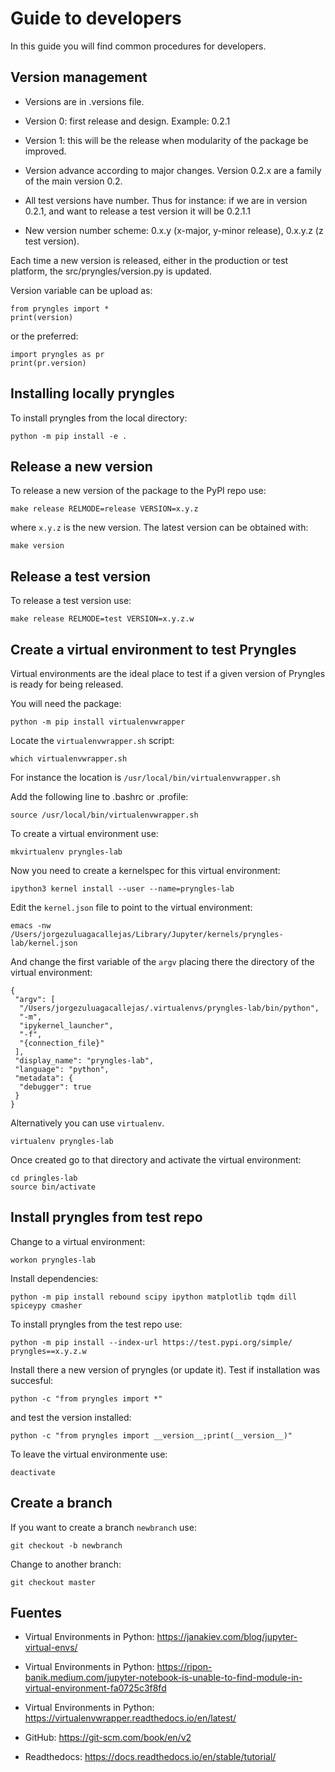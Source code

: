 Guide to developers
===================

In this guide you will find common procedures for developers.

Version management
------------------

- Versions are in .versions file.

- Version 0: first release and design.  Example: 0.2.1

- Version 1: this will be the release when modularity of the package
  be improved.

- Version advance according to major changes.  Version 0.2.x are a
  family of the main version 0.2.

- All test versions have number.  Thus for instance: if we are in
  version 0.2.1, and want to release a test version it will be 0.2.1.1

- New version number scheme: 0.x.y (x-major, y-minor release), 0.x.y.z
  (z test version).


Each time a new version is released, either in the production or test
platform, the src/pryngles/version.py is updated.

Version variable can be upload as:

```
from pryngles import *
print(version)
```

or the preferred:

```
import pryngles as pr
print(pr.version)
```

Installing locally pryngles
---------------------------

To install pryngles from the local directory:

```
python -m pip install -e .
```


Release a new version
---------------------

To release a new version of the package to the PyPI repo use:

```
make release RELMODE=release VERSION=x.y.z
```

where `x.y.z` is the new version.  The latest version can be obtained with:

```
make version
```

Release a test version
----------------------

To release a test version use:

```
make release RELMODE=test VERSION=x.y.z.w
```

Create a virtual environment to test Pryngles
---------------------------------------------

Virtual environments are the ideal place to test if a given version of
Pryngles is ready for being released.

You will need the package:

```
python -m pip install virtualenvwrapper
```

Locate the `virtualenvwrapper.sh` script:

```
which virtualenvwrapper.sh
```

For instance the location is `/usr/local/bin/virtualenvwrapper.sh`

Add the following line to .bashrc or .profile:

```
source /usr/local/bin/virtualenvwrapper.sh
```

To create a virtual environment use:

```
mkvirtualenv pryngles-lab
```

Now you need to create a kernelspec for this virtual environment:

```
ipython3 kernel install --user --name=pryngles-lab
```

Edit the `kernel.json` file to point to the virtual environment:

```
emacs -nw /Users/jorgezuluagacallejas/Library/Jupyter/kernels/pryngles-lab/kernel.json
```

And change the first variable of the `argv` placing there the
directory of the virtual environment:

```
{
 "argv": [
  "/Users/jorgezuluagacallejas/.virtualenvs/pryngles-lab/bin/python",
  "-m",
  "ipykernel_launcher",
  "-f",
  "{connection_file}"
 ],
 "display_name": "pryngles-lab",
 "language": "python",
 "metadata": {
  "debugger": true
 }
}
```

Alternatively you can use `virtualenv`.

```
virtualenv pryngles-lab
```

Once created go to that directory and activate the virtual environment:

```
cd pringles-lab
source bin/activate
```

Install pryngles from test repo
-------------------------------

Change to a virtual environment:

```
workon pryngles-lab
```

Install dependencies:

```
python -m pip install rebound scipy ipython matplotlib tqdm dill spiceypy cmasher
```

To install pryngles from the test repo use:

```
python -m pip install --index-url https://test.pypi.org/simple/ pryngles==x.y.z.w
```

Install there a new version of pryngles (or update it).  Test if installation was succesful:

```
python -c "from pryngles import *"
```

and test the version installed:

```
python -c "from pryngles import __version__;print(__version__)"
```

To leave the virtual environmente use:

```
deactivate
```

Create a branch 
---------------

If you want to create a branch `newbranch` use:

```
git checkout -b newbranch
```

Change to another branch:

```
git checkout master
```

Fuentes
-------

- Virtual Environments in Python: https://janakiev.com/blog/jupyter-virtual-envs/

- Virtual Environments in Python: https://ripon-banik.medium.com/jupyter-notebook-is-unable-to-find-module-in-virtual-environment-fa0725c3f8fd

- Virtual Environments in Python: https://virtualenvwrapper.readthedocs.io/en/latest/

- GitHub: https://git-scm.com/book/en/v2

- Readthedocs: https://docs.readthedocs.io/en/stable/tutorial/
